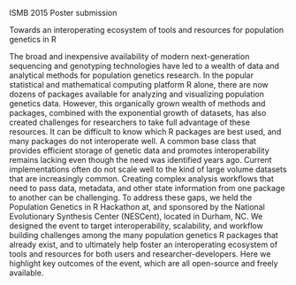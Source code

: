 ISMB 2015 Poster submission

Towards an interoperating ecosystem of tools and resources for population genetics in R

The broad and inexpensive availability of modern next-generation
sequencing and genotyping technologies have led to a wealth of data
and analytical methods for population genetics research. In the
popular statistical and mathematical computing platform R alone, there
are now dozens of packages available for analyzing and visualizing
population genetics data. However, this organically grown wealth of
methods and packages, combined with the exponential growth of
datasets, has also created challenges for researchers to take full
advantage of these resources. It can be difficult to know which R
packages are best used, and many packages do not interoperate well. A
common base class that provides efficient storage of genetic data and
promotes interoperability remains lacking even though the need was
identified years ago. Current implementations often do not scale well
to the kind of large volume datasets that are increasingly
common. Creating complex analysis workflows that need to pass data,
metadata, and other state information from one package to another can
be challenging. To address these gaps, we held the Population Genetics
in R Hackathon at, and sponsored by the National Evolutionary
Synthesis Center (NESCent), located in Durham, NC.  We designed the
event to target interoperability, scalability, and workflow building
challenges among the many population genetics R packages that already
exist, and to ultimately help foster an interoperating ecosystem of
tools and resources for both users and researcher-developers. Here we
highlight key outcomes of the event, which are all open-source and
freely available.
